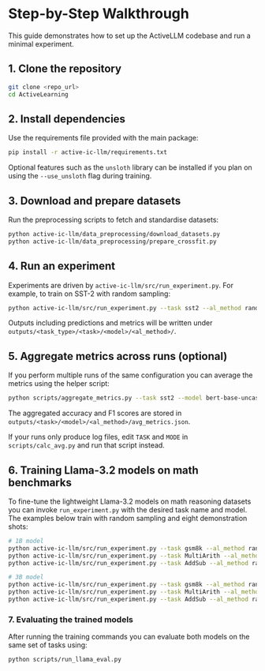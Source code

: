 # Step-by-Step Walkthrough

This guide demonstrates how to set up the ActiveLLM codebase and run a minimal experiment.

## 1. Clone the repository

```bash
git clone <repo_url>
cd ActiveLearning
```

## 2. Install dependencies

Use the requirements file provided with the main package:

```bash
pip install -r active-ic-llm/requirements.txt
```

Optional features such as the `unsloth` library can be installed if you plan on using the `--use_unsloth` flag during training.

## 3. Download and prepare datasets

Run the preprocessing scripts to fetch and standardise datasets:

```bash
python active-ic-llm/data_preprocessing/download_datasets.py
python active-ic-llm/data_preprocessing/prepare_crossfit.py
```

## 4. Run an experiment

Experiments are driven by `active-ic-llm/src/run_experiment.py`. For example, to train on SST-2 with random sampling:

```bash
python active-ic-llm/src/run_experiment.py --task sst2 --al_method random --model_name bert-base-uncased --num_shots 8
```

Outputs including predictions and metrics will be written under `outputs/<task_type>/<task>/<model>/<al_method>/`.

## 5. Aggregate metrics across runs (optional)

If you perform multiple runs of the same configuration you can average the metrics using the helper script:

```bash
python scripts/aggregate_metrics.py --task sst2 --model bert-base-uncased --al_method random
```

The aggregated accuracy and F1 scores are stored in `outputs/<task>/<model>/<al_method>/avg_metrics.json`.

If your runs only produce log files, edit `TASK` and `MODE` in `scripts/calc_avg.py` and run that script instead.



## 6. Training Llama-3.2 models on math benchmarks

To fine-tune the lightweight Llama-3.2 models on math reasoning datasets you can invoke `run_experiment.py` with the desired task name and model. The examples below train with random sampling and eight demonstration shots:

```bash
# 1B model
python active-ic-llm/src/run_experiment.py --task gsm8k --al_method random --model_name llama-3.2-1b --num_shots 8
python active-ic-llm/src/run_experiment.py --task MultiArith --al_method random --model_name llama-3.2-1b --num_shots 8
python active-ic-llm/src/run_experiment.py --task AddSub --al_method random --model_name llama-3.2-1b --num_shots 8

# 3B model
python active-ic-llm/src/run_experiment.py --task gsm8k --al_method random --model_name llama-3.2-3b --num_shots 8
python active-ic-llm/src/run_experiment.py --task MultiArith --al_method random --model_name llama-3.2-3b --num_shots 8
python active-ic-llm/src/run_experiment.py --task AddSub --al_method random --model_name llama-3.2-3b --num_shots 8
```


### 7. Evaluating the trained models

After running the training commands you can evaluate both models on the same set of tasks using:

```bash
python scripts/run_llama_eval.py
```

